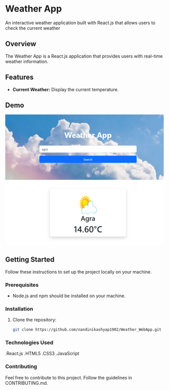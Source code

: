 # Weather App

An interactive weather application built with React.js that allows users to check the current weather 

## Overview

The Weather App is a React.js application that provides users with real-time weather information.

## Features

- **Current Weather:** Display the current temperature.

## Demo

![Alt text](image.png)

## Getting Started

Follow these instructions to set up the project locally on your machine.

### Prerequisites

- Node.js and npm should be installed on your machine.

### Installation

1. Clone the repository:

   ```bash
   git clone https://github.com/nandinikashyap1902/Weather_WebApp.git

### Technologies Used
.React.js
.HTML5
.CSS3
.JavaScript

### Contributing
Feel free to contribute to this project. Follow the guidelines in CONTRIBUTING.md.